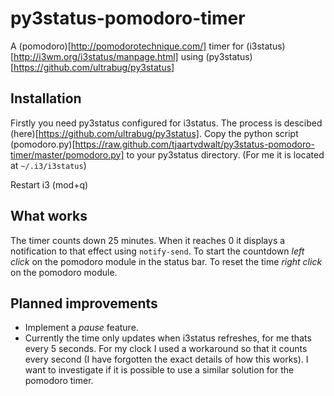 # py3status-pomodoro-timer
A (pomodoro)[http://pomodorotechnique.com/] timer for (i3status)[http://i3wm.org/i3status/manpage.html] using (py3status)[https://github.com/ultrabug/py3status] 

## Installation
Firstly you need py3status configured for i3status. The process is descibed (here)[https://github.com/ultrabug/py3status].
Copy the python script (pomodoro.py)[https://raw.github.com/tjaartvdwalt/py3status-pomodoro-timer/master/pomodoro.py] to your py3status directory. (For me it is located at `~/.i3/i3status`)

Restart i3 (mod+q)

## What works
The timer counts down 25 minutes. When it reaches 0 it displays a notification to that effect using `notify-send`.
To start the countdown *left click* on the pomodoro module in the status bar.
To reset the time *right click* on the pomodoro module.

## Planned improvements
* Implement a *pause* feature.
* Currently the time only updates when i3status refreshes, for me thats every 5 seconds. For my clock I used a workaround  so that it counts every second (I have forgotten the exact details of how this works). I want to investigate if it is possible to use a similar solution for the pomodoro timer. 
